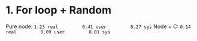 # 1. For loop + Random
Pure node:
`1.23 real         0.41 user         0.27 sys`
Node + C:
`0.14 real         0.09 user         0.01 sys`